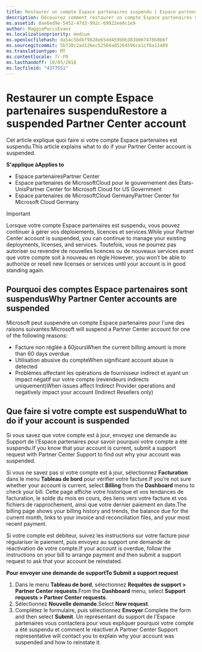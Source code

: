 ```yaml
---
title: Restaurer un compte Espace partenaires suspendu | Espace partenaires
description: Découvrez comment restaurer un compte Espace partenaires suspendu, pourquoi un compte peut être suspendu et comment utiliser votre compte pendant la suspension.
ms.assetid: 0ae6ed9e-5452-47d3-992c-69922ee0c1e9
author: MaggiePucciEvans
ms.localizationpriority: medium
ms.openlocfilehash: da54c5bdbf9b28eb54d459b0b383b067478b0b6f
ms.sourcegitcommit: 5b720c2ad126ec52564ad5264596ca1cf6a12489
ms.translationtype: MT
ms.contentlocale: fr-FR
ms.lasthandoff: 10/05/2018
ms.locfileid: "4377551"
---
```

# <a name="restore-a-suspended-partner-center-account"></a><span data-ttu-id="ca72c-103">Restaurer un compte Espace partenaires suspendu</span><span class="sxs-lookup"><span data-stu-id="ca72c-103">Restore a suspended Partner Center account</span></span>

<span data-ttu-id="ca72c-104">Cet article explique quoi faire si votre compte Espace partenaires est suspendu.</span><span class="sxs-lookup"><span data-stu-id="ca72c-104">This article explains what to do if your Partner Center account is suspended.</span></span>

**<span data-ttu-id="ca72c-105">S'applique à</span><span class="sxs-lookup"><span data-stu-id="ca72c-105">Applies to</span></span>**

-  <span data-ttu-id="ca72c-106">Espace partenaires</span><span class="sxs-lookup"><span data-stu-id="ca72c-106">Partner Center</span></span>
-  <span data-ttu-id="ca72c-107">Espace partenaires de MicrosoftCloud pour le gouvernement des États-Unis</span><span class="sxs-lookup"><span data-stu-id="ca72c-107">Partner Center for Microsoft Cloud for US Government</span></span>
-  <span data-ttu-id="ca72c-108">Espace partenaires de MicrosoftCloud Germany</span><span class="sxs-lookup"><span data-stu-id="ca72c-108">Partner Center for Microsoft Cloud Germany</span></span>

> [!IMPORTANT]  
> <span data-ttu-id="ca72c-109">Lorsque votre compte Espace partenaires est suspendu, vous pouvez continuer à gérer vos déploiements, licences et services.</span><span class="sxs-lookup"><span data-stu-id="ca72c-109">While your Partner Center account is suspended, you can continue to manage your existing deployments, licenses, and services.</span></span> <span data-ttu-id="ca72c-110">Toutefois, vous ne pourrez pas autoriser ou revendre de nouvelles licences ou de nouveaux services avant que votre compte soit à nouveau en règle.</span><span class="sxs-lookup"><span data-stu-id="ca72c-110">However, you won’t be able to authorize or resell new licenses or services until your account is in good standing again.</span></span>

## <a name="why-partner-center-accounts-are-suspended"></a><span data-ttu-id="ca72c-111">Pourquoi des comptes Espace partenaires sont suspendus</span><span class="sxs-lookup"><span data-stu-id="ca72c-111">Why Partner Center accounts are suspended</span></span>

<span data-ttu-id="ca72c-112">Microsoft peut suspendre un compte Espace partenaires pour l'une des raisons suivantes:</span><span class="sxs-lookup"><span data-stu-id="ca72c-112">Microsoft will suspend a Partner Center account for one of the following reasons:</span></span>

- <span data-ttu-id="ca72c-113">Facture non réglée à 60jours</span><span class="sxs-lookup"><span data-stu-id="ca72c-113">When the current billing amount is more than 60 days overdue</span></span> 
- <span data-ttu-id="ca72c-114">Utilisation abusive du compte</span><span class="sxs-lookup"><span data-stu-id="ca72c-114">When significant account abuse is detected</span></span>
- <span data-ttu-id="ca72c-115">Problèmes affectant les opérations de fournisseur indirect et ayant un impact négatif sur votre compte (revendeurs indirects uniquement)</span><span class="sxs-lookup"><span data-stu-id="ca72c-115">When issues affect Indirect Provider operations and negatively impact your account (Indirect Resellers only)</span></span>

## <a name="what-to-do-if-your-account-is-suspended"></a><span data-ttu-id="ca72c-116">Que faire si votre compte est suspendu</span><span class="sxs-lookup"><span data-stu-id="ca72c-116">What to do if your account is suspended</span></span>

<span data-ttu-id="ca72c-117">Si vous savez que votre compte est à jour, envoyez une demande au Support de l'Espace partenaires pour savoir pourquoi votre compte a été suspendu.</span><span class="sxs-lookup"><span data-stu-id="ca72c-117">If you know that your account is current, submit a support request with Partner Center Support to find out why your account was suspended.</span></span> 

<span data-ttu-id="ca72c-118">Si vous ne savez pas si votre compte est à jour, sélectionnez **Facturation** dans le menu **Tableau de bord** pour vérifier votre facture.</span><span class="sxs-lookup"><span data-stu-id="ca72c-118">If you’re not sure whether your account is current, select **Billing** from the **Dashboard** menu to check your bill.</span></span> <span data-ttu-id="ca72c-119">Cette page affiche votre historique et vos tendances de facturation, le solde du mois en cours, des liens vers votre facture et vos fichiers de rapprochement, ainsi que votre dernier paiement en date.</span><span class="sxs-lookup"><span data-stu-id="ca72c-119">The billing page shows your billing history and trends, the balance due for the current month, links to your invoice and reconciliation files, and your most recent payment.</span></span>

<span data-ttu-id="ca72c-120">Si votre compte est débiteur, suivez les instructions sur votre facture pour régulariser le paiement, puis envoyez au support une demande de réactivation de votre compte.</span><span class="sxs-lookup"><span data-stu-id="ca72c-120">If your account is overdue, follow the instructions on your bill to arrange payment and then submit a support request to ask that your account be reinstated.</span></span> 

**<span data-ttu-id="ca72c-121">Pour envoyer une demande de support</span><span class="sxs-lookup"><span data-stu-id="ca72c-121">To Submit a support request</span></span>**

1.  <span data-ttu-id="ca72c-122">Dans le menu **Tableau de bord**, sélectionnez **Requêtes de support > Partner Center requests**.</span><span class="sxs-lookup"><span data-stu-id="ca72c-122">From the **Dashboard** menu, select **Support requests > Partner Center requests**.</span></span>
2.  <span data-ttu-id="ca72c-123">Sélectionnez **Nouvelle demande**.</span><span class="sxs-lookup"><span data-stu-id="ca72c-123">Select **New request**.</span></span> 
3.  <span data-ttu-id="ca72c-124">Complétez le formulaire, puis sélectionnez **Envoyer**.</span><span class="sxs-lookup"><span data-stu-id="ca72c-124">Complete the form and then select **Submit**.</span></span> <span data-ttu-id="ca72c-125">Un représentant du support de l'Espace partenaires vous contactera pour vous expliquer pourquoi votre compte a été suspendu et comment le réactiver.</span><span class="sxs-lookup"><span data-stu-id="ca72c-125">A Partner Center Support representative will contact you to explain why your account was suspended and how to reinstate it.</span></span>



